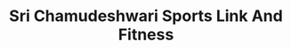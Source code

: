 ---
title: "Sri Chamudeshwari Sports Link And Fitness"
url: /bangalore/sri-chamudeshwari-sports-link-and-fitness-hal-airport-road/
shop: Sport
---
